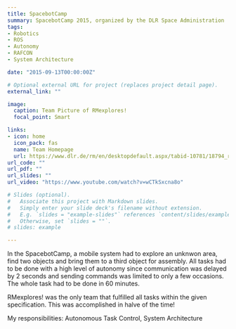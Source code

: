 ```yaml
---
title: SpacebotCamp
summary: SpacebotCamp 2015, organized by the DLR Space Administration
tags:
- Robotics
- ROS
- Autonomy
- RAFCON
- System Architecture

date: "2015-09-13T00:00:00Z"

# Optional external URL for project (replaces project detail page).
external_link: ""

image:
  caption: Team Picture of RMexplores!
  focal_point: Smart

links:
- icon: home
  icon_pack: fas
  name: Team Homepage
  url: https://www.dlr.de/rm/en/desktopdefault.aspx/tabid-10781/18794_read-43643/
url_code: ""
url_pdf: ""
url_slides: ""
url_video: "https://www.youtube.com/watch?v=wCTkSxcna8o"

# Slides (optional).
#   Associate this project with Markdown slides.
#   Simply enter your slide deck's filename without extension.
#   E.g. `slides = "example-slides"` references `content/slides/example-slides.md`.
#   Otherwise, set `slides = ""`.
# slides: example

---
```


In the SpacebotCamp, a mobile system had to explore an unknwon area, find two objects and bring them to a third object for assembly. All tasks had to be done with a high level of autonomy since communication was delayed by 2 seconds and sending commands was limited to only a few occasions. The whole task had to be done in 60 minutes.

RMexplores! was the only team that fulfilled all tasks within the given specification. This was accomplished in halve of the time!


My responsibilities: Autonomous Task Control, System Architecture
